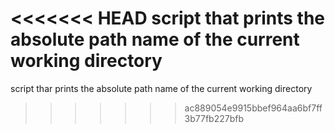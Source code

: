<<<<<<< HEAD
script that prints the absolute path name of the current working directory
=======
script thar prints the absolute path name of the current working directory
>>>>>>> ac889054e9915bbef964aa6bf7ff3b77fb227bfb
